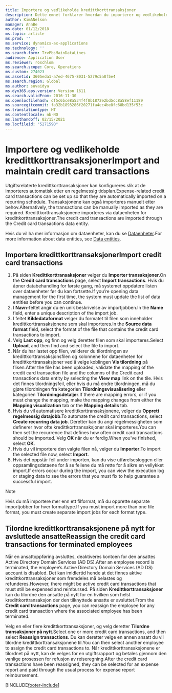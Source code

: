 ```yaml
---
title: Importere og vedlikeholde kredittkorttransaksjoner
description: Dette emnet forklarer hvordan du importerer og vedlikeholder utgiftsrelaterte kredittkorttransaksjoner. Disse transaksjonene kan konfigureres slik at de importeres automatisk etter en regelmessig tidsplan, eller de kan importeres manuelt etter behov.
author: KimANelson
manager: AnnBe
ms.date: 01/12/2018
ms.topic: article
ms.prod: ''
ms.service: dynamics-ax-applications
ms.technology: ''
ms.search.form: TrvPbsMainDataLines
audience: Application User
ms.reviewer: roschlom
ms.search.scope: Core, Operations
ms.custom: 274023
ms.assetid: 3605eda1-a7ed-4675-8031-5279c5a8f5e4
ms.search.region: Global
ms.author: suvaidya
ms.dyn365.ops.version: Version 1611
ms.search.validFrom: 2016-11-30
ms.openlocfilehash: df5c6bce8a534f4f8b1872e2bd5cc8a58ef11189
ms.sourcegitcommit: fa32b1893286f20271fa4ec4be8fc68bd135f53c
ms.translationtype: HT
ms.contentlocale: nb-NO
ms.lasthandoff: 02/15/2021
ms.locfileid: "5271590"
---
```

# <a name="import-and-maintain-credit-card-transactions"></a><span data-ttu-id="e5db0-104">Importere og vedlikeholde kredittkorttransaksjoner</span><span class="sxs-lookup"><span data-stu-id="e5db0-104">Import and maintain credit card transactions</span></span>

<span data-ttu-id="e5db0-105">Utgiftsrelaterte kredittkorttransaksjoner kan konfigureres slik at de importeres automatisk etter en regelmessig tidsplan.</span><span class="sxs-lookup"><span data-stu-id="e5db0-105">Expense-related credit card transactions can be set up so that they are automatically imported on a recurring schedule.</span></span> <span data-ttu-id="e5db0-106">Transaksjonene kan også importeres manuelt etter behov.</span><span class="sxs-lookup"><span data-stu-id="e5db0-106">Alternatively, the transactions can be manually imported as they are required.</span></span> <span data-ttu-id="e5db0-107">Kredittkorttransaksjonene importeres via dataenheten for kredittkorttransaksjoner.</span><span class="sxs-lookup"><span data-stu-id="e5db0-107">The credit card transactions are imported through the Credit card transactions data entity.</span></span>

<span data-ttu-id="e5db0-108">Hvis du vil ha mer informasjon om dataenheter, kan du se [Dataenheter](https://docs.microsoft.com/dynamics365/fin-ops-core/dev-itpro/data-entities/data-entities).</span><span class="sxs-lookup"><span data-stu-id="e5db0-108">For more information about data entities, see [Data entities](https://docs.microsoft.com/dynamics365/fin-ops-core/dev-itpro/data-entities/data-entities).</span></span>

## <a name="import-credit-card-transactions"></a><span data-ttu-id="e5db0-109">Importere kredittkorttransaksjoner</span><span class="sxs-lookup"><span data-stu-id="e5db0-109">Import credit card transactions</span></span>

1. <span data-ttu-id="e5db0-110">På siden **Kredittkorttransaksjoner** velger du **Importer transaksjoner**.</span><span class="sxs-lookup"><span data-stu-id="e5db0-110">On the **Credit card transactions** page, select **Import transactions**.</span></span> <span data-ttu-id="e5db0-111">Hvis du åpner databehandling for første gang, må systemet oppdatere listen over dataenheter før du kan fortsette.</span><span class="sxs-lookup"><span data-stu-id="e5db0-111">If you’re opening data management for the first time, the system must update the list of data entities before you can continue.</span></span>
2. <span data-ttu-id="e5db0-112">I **Navn**-feltet angir du en unik beskrivelse av importjobben.</span><span class="sxs-lookup"><span data-stu-id="e5db0-112">In the **Name** field, enter a unique description of the import job.</span></span>
3. <span data-ttu-id="e5db0-113">I feltet **Kildedataformat** velger du formatet til filen som inneholder kredittkorttransaksjonene som skal importeres.</span><span class="sxs-lookup"><span data-stu-id="e5db0-113">In the **Source data format** field, select the format of the file that contains the credit card transactions to import.</span></span>
4. <span data-ttu-id="e5db0-114">Velg **Last opp**, og finn og velg deretter filen som skal importeres.</span><span class="sxs-lookup"><span data-stu-id="e5db0-114">Select **Upload**, and then find and select the file to import.</span></span>
5. <span data-ttu-id="e5db0-115">Når du har lastet opp filen, validerer du tilordningen av kredittkorttransaksjonsfilen og kolonnene for dataenheten for kredittkorttransaksjoner ved å velge koblingen **Vis tilordning** på flisen.</span><span class="sxs-lookup"><span data-stu-id="e5db0-115">After the file has been uploaded, validate the mapping of the credit card transaction file and the columns of the Credit card transactions data entity by selecting the **View map** link on the tile.</span></span> <span data-ttu-id="e5db0-116">Hvis det finnes tilordningsfeil, eller hvis du må endre tilordningen, må du gjøre tilordningen fra kategorien **Tilordningsvisualisering** eller kategorien **Tilordningsdetaljer**.</span><span class="sxs-lookup"><span data-stu-id="e5db0-116">If there are mapping errors, or if you must change the mapping, make the mapping changes from either the **Mapping visualization** tab or the **Mapping details** tab.</span></span>
6. <span data-ttu-id="e5db0-117">Hvis du vil automatisere kredittkorttransaksjonene, velger du **Opprett regelmessig datajobb**.</span><span class="sxs-lookup"><span data-stu-id="e5db0-117">To automate the credit card transactions, select **Create recurring data job**.</span></span> <span data-ttu-id="e5db0-118">Deretter kan du angi regelmessigheten som definerer hvor ofte kredittkorttransaksjoner skal importeres.</span><span class="sxs-lookup"><span data-stu-id="e5db0-118">You can then set the recurrence that defines how often credit card transactions should be imported.</span></span> <span data-ttu-id="e5db0-119">Velg **OK** når du er ferdig.</span><span class="sxs-lookup"><span data-stu-id="e5db0-119">When you’ve finished, select **OK**.</span></span>
7. <span data-ttu-id="e5db0-120">Hvis du vil importere den valgte filen nå, velger du **Importer**.</span><span class="sxs-lookup"><span data-stu-id="e5db0-120">To import the selected file now, select **Import**.</span></span>
8. <span data-ttu-id="e5db0-121">Hvis det oppstår feil under importen, kan du vise utførelsesloggen eller oppsamlingsdataene for å se feilene du må rette for å sikre en vellykket import.</span><span class="sxs-lookup"><span data-stu-id="e5db0-121">If errors occur during the import, you can view the execution log or staging data to see the errors that you must fix to help guarantee a successful import.</span></span>

> [!NOTE]
> <span data-ttu-id="e5db0-122">Hvis du må importere mer enn ett filformat, må du opprette separate importjobber for hver formattype.</span><span class="sxs-lookup"><span data-stu-id="e5db0-122">If you must import more than one file format, you must create separate import jobs for each format type.</span></span>

## <a name="reassign-the-credit-card-transactions-for-terminated-employees"></a><span data-ttu-id="e5db0-123">Tilordne kredittkorttransaksjonene på nytt for avsluttede ansatte</span><span class="sxs-lookup"><span data-stu-id="e5db0-123">Reassign the credit card transactions for terminated employees</span></span>

<span data-ttu-id="e5db0-124">Når en ansattoppføring avsluttes, deaktiveres kontoen for den ansattes Active Directory Domain Services (AD DS).</span><span class="sxs-lookup"><span data-stu-id="e5db0-124">After an employee record is terminated, the employee’s Active Directory Domain Services (AD DS) account is disabled.</span></span> <span data-ttu-id="e5db0-125">Det kan imidlertid hende at det finnes aktive kredittkorttransaksjoner som fremdeles må belastes og refunderes.</span><span class="sxs-lookup"><span data-stu-id="e5db0-125">However, there might be active credit card transactions that must still be expensed and reimbursed.</span></span> <span data-ttu-id="e5db0-126">På siden **Kredittkorttransaksjoner** kan du tilordne den ansatte på nytt for en hvilken som helst kredittkorttransaksjon der den tilknyttede ansatte er avsluttet.</span><span class="sxs-lookup"><span data-stu-id="e5db0-126">From the **Credit card transactions** page, you can reassign the employee for any credit card transaction where the associated employee has been terminated.</span></span>

<span data-ttu-id="e5db0-127">Velg en eller flere kredittkorttransaksjoner, og velg deretter **Tilordne transaksjoner på nytt**.</span><span class="sxs-lookup"><span data-stu-id="e5db0-127">Select one or more credit card transactions, and then select **Reassign transactions**.</span></span> <span data-ttu-id="e5db0-128">Du kan deretter velge en annen ansatt du vil tilordne kredittkorttransaksjonene til.</span><span class="sxs-lookup"><span data-stu-id="e5db0-128">You can then select another employee to assign the credit card transactions to.</span></span> <span data-ttu-id="e5db0-129">Når kredittkorttransaksjonene er tilordnet på nytt, kan de velges for en utgiftsrapport og betales gjennom den vanlige prosessen for refusjon av reiseregning.</span><span class="sxs-lookup"><span data-stu-id="e5db0-129">After the credit card transactions have been reassigned, they can be selected for an expense report and paid through the usual process for expense report reimbursement.</span></span>


[!INCLUDE[footer-include](../includes/footer-banner.md)]
